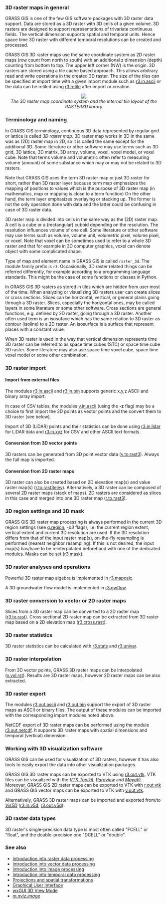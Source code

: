 <!-- meta page description: 3D raster data in GRASS GIS -->
<!-- meta page index: raster3d -->
<h3>3D raster maps in general</h3>

GRASS GIS is one of the few GIS software packages with 3D raster data support.
Data are stored as a 3D raster with 3D cells of a given volume.
3D rasters are designed to support representations of
trivariate continuous fields.
The vertical dimension supports spatial and temporal units.
Hence space time 3D raster with different temporal resolutions
can be created and processed.

<p>
GRASS GIS 3D raster maps use the same coordinate system as
2D raster maps (row count from north to south) with an additional z dimension (depth)
counting from bottom to top. The upper left corner (NW) is the origin.
3D rasters are stored using a tile cache based approach. This allows arbitrary
read and write operations in the created 3D raster. The size of the tiles
can be specified at import time with a given import module such as
<a href="r3.in.ascii.html">r3.in.ascii</a> or the data can be retiled using
<a href="r3.retile.html">r3.retile</a> after import or creation.

<div align="center" style="margin: 10px">
<img src="raster3d_layout.png" border="0"><br>
<i>
    The 3D raster map coordinate system and the internal tile layout of
    the RASTER3D library
</i>
</div>


<h3>Terminology and naming</h3>

In GRASS GIS terminology, continuous 3D data represented by regular grid
or lattice is called <em>3D raster map</em>.
3D raster map works in 3D in the same was as (2D) raster map in 2D,
so it is called the same except for the additional 3D.
Some literature or other software may use terms such as 3D grid, 3D lattice,
3D matrix, 3D array, volume, voxel, voxel model, or voxel cube.
Note that terms volume and volumetric often refer to measuring
volume (amount) of some substance which may or may not be related to 3D rasters.

<p>
Note that GRASS GIS uses the term 3D raster map or just 3D raster for short,
rather than 3D raster layer because term map emphasizes
the mapping of positions to values which is the purpose of 3D raster map
(in mathematics, map or mapping is close to a term function)
On the other hand, the term layer emphasizes overlaying or stacking up.
The former is not the only operation done with data
and the latter could be confusing in case of 3D raster data.

<p>
3D raster map is divided into cells in the same way as the (2D) raster map.
A cell is a cube or a (rectangular) cuboid depending on the resolution.
The resolution influences volume of one cell.
Some literature or other software may use terms such as volume, volume unit,
volumetric pixel, volume pixel, or voxel.
Note that voxel can be sometimes used to refer to a whole 3D raster
and that for example in 3D computer graphics, voxel can denote object
with some complicated shape.

<p>
Type of map and element name in GRASS GIS is called <code>raster_3d</code>.
The module family prefix is <code>r3</code>.
Occasionally, 3D raster related things can be
referred differently, for example according to a programming language standards.
This might be the case of some functions or classes in Python.

<p>
In GRASS GIS 3D rasters as stored in tiles which are hidden from user most
of the time. When analyzing or visualizing 3D rasters user can create
slices or cross sections. Slices can be horizontal, vertical, or general
plains going through a 3D raster. Slices, especially the horizontal ones, may be
called layers in some literature or some other software.
Cross sections are general functions, e.g. defined by 2D raster, going through
a 3D raster.
Another often used term is an isosuface which has the same relation to
3D raster as contour (isoline) to a 2D raster. An isosurface is
a surface that represent places with a constant value.

<p>
When 3D raster is used in the way that vertical dimension represents time
3D raster can be referred to as space time cubes (STC) or space time cube
3D raster. Some literature may also use space time voxel cube,
space time voxel model or some other combination.


<h3>3D raster import</h3>

<h4>Import from external files</h4>

The modules <a href="r3.in.ascii.html">r3.in.ascii</a> and
 <a href="r3.in.bin.html">r3.in.bin</a> supports
generic x,y,z ASCII and binary array import.
<p>
In case of CSV tables, the modules <a href="v.in.ascii.html">v.in.ascii</a>
(using the <b>-z</b> flag) may be a choice to first import the 3D points
as vector points and the convert them to 3D raster (see below).
<p>
Import of 3D (LiDAR) points and their statistics can be done using
<a href="r3.in.lidar.html">r3.in.lidar</a> for LiDAR data and
<a href="r3.in.xyz.html">r3.in.xyz</a> for CSV and other ASCII text
formats.

<h4>Conversion from 3D vector points</h4>

3D rasters can be generated from 3D point vector data
(<a href="v.to.rast3.html">v.to.rast3</a>). Always the full map is imported.

<h4>Conversion from 2D raster maps</h4>

3D raster can also be created based on 2D elevation map(s) and value raster map(s)
(<a href="r.to.rast3elev.html">r.to.rast3elev</a>). Alternatively,
a 3D raster can be composed of several 2D raster maps (stack of maps).
2D rasters are considered as slices in this case and
merged into one 3D raster map (<a href="r.to.rast3.html">r.to.rast3</a>).

<h3>3D region settings and 3D mask</h3>

GRASS GIS 3D raster map processing is always performed in the current 3D region
settings (see <a href="g.region.html">g.region</a>, <em>-p3</em> flags), i.e.
the current region extent, vertical extent and current 3D resolution are used.
If the 3D resolution differs from that of the input raster map(s),
on-the-fly resampling is performed (nearest neighbor resampling).
If this is not desired, the input map(s) has/have to be reinterpolated
beforehand with one of the dedicated modules.
Masks can be set (<a href="r3.mask.html">r3.mask</a>).

<h3>3D raster analyses and operations</h3>

Powerful 3D raster map algebra is implemented in
<a href="r3.mapcalc.html">r3.mapcalc</a>.

A 3D groundwater flow model is implemented in <a href="r3.gwflow.html">r3.gwflow</a>.

<h3>3D raster conversion to vector or 2D raster maps</h3>

Slices from a 3D raster map can be converted to a 2D raster map
(<a href="r3.to.rast.html">r3.to.rast</a>).
Cross sectional 2D raster map can be extracted from 3D raster map based
on a 2D elevation map (<a href="r3.cross.rast.html">r3.cross.rast</a>).

<h3>3D raster statistics</h3>

3D raster statistics can be calculated with <a href="r3.stats.html">r3.stats</a>
and <a href="r3.univar.html">r3.univar</a>.

<h3>3D raster interpolation</h3>

From 3D vector points, GRASS 3D raster maps can be interpolated
(<a href="v.vol.rst.html">v.vol.rst</a>).
Results are 3D raster maps, however 2D raster maps can be also extracted.

<h3>3D raster export</h3>

The modules <a href="r3.out.ascii.html">r3.out.ascii</a> and
<a href="r3.out.bin.html">r3.out.bin</a> support the export of
3D raster maps as ASCII or binary files. The output of these modules
can be imported with the corresponding import modules noted above.

<p>
NetCDF export of 3D raster maps can be performed using the module
<a href="r3.out.netcdf.html">r3.out.netcdf</a>. It supports 3D raster maps
with spatial dimensions and temporal (vertical) dimension.


<h3>Working with 3D visualization software</h3>

GRASS GIS can be used for visualization of 3D rasters, however
it has also tools to easily export the data into other visualization
packages.

<p>
GRASS GIS 3D raster maps can be exported to VTK
using <a href="r3.out.vtk.html">r3.out.vtk</a>.
VTK files can be visualized with the
<em><a href="https://vtk.org">VTK Toolkit</a></em>,
<em><a href="https://www.paraview.org">Paraview</a></em> and
<em><a href="https://github.com/enthought/mayavi">MayaVi</a></em>.
Moreover, GRASS GIS 2D raster maps can be exported to VTK with
<a href="r.out.vtk.html">r.out.vtk</a>
and GRASS GIS vector maps can be exported to VTK with
<a href="v.out.vtk.html">v.out.vtk</a>.

<p>
Alternatively, GRASS 3D raster maps can be imported and exported from/to
<em><a href="https://vis5d.sourceforge.net/">Vis5D</a></em>
(<a href="r3.in.v5d.html">r3.in.v5d</a>,
<a href="r3.out.v5d.html">r3.out.v5d</a>).


<h3>3D raster data types</h3>

3D raster's single-precision data type is most often called "FCELL" or "float",
and the double-precision one "DCELL" or "double".


<h3>See also</h3>

<ul>
  <li><a href="rasterintro.html">Introduction into raster data processing</a></li>
  <li><a href="vectorintro.html">Introduction into vector data processing</a></li>
  <li><a href="imageryintro.html">Introduction into image processing</a></li>
  <li><a href="temporalintro.html">Introduction into temporal data processing</a></li>
  <li><a href="projectionintro.html">Projections and spatial transformations</a></li>
  <li><a href="wxguiintro.html">Graphical User Interface</a></li>
  <li><a href="wxGUI.nviz.html">wxGUI 3D View Mode</a></li>
  <li><em><a href="m.nviz.image.html">m.nviz.image</a></em></li>
</ul>
